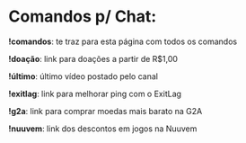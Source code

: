 # **Comandos p/ Chat:**

**!comandos**: te traz para esta página com todos os comandos

**!doação**: link para doações a partir de R$1,00

**!último**: último vídeo postado pelo canal

**!exitlag**: link para melhorar ping com o ExitLag

**!g2a**: link para comprar moedas mais barato na G2A

**!nuuvem**: link dos descontos em jogos na Nuuvem

